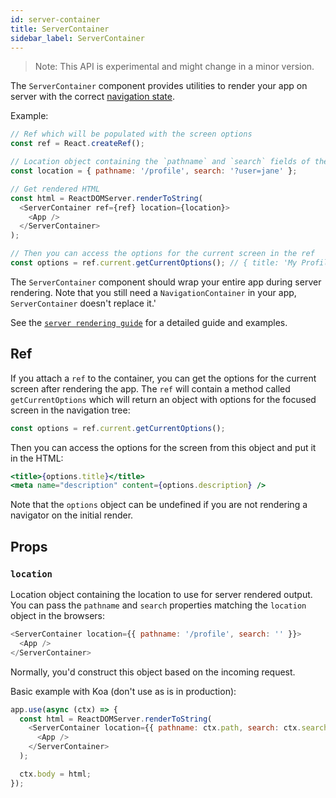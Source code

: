 ```yaml
---
id: server-container
title: ServerContainer
sidebar_label: ServerContainer
---
```


> Note: This API is experimental and might change in a minor version.

The `ServerContainer` component provides utilities to render your app on server with the correct [navigation state](navigation-state.md).

Example:

```js
// Ref which will be populated with the screen options
const ref = React.createRef();

// Location object containing the `pathname` and `search` fields of the current URL
const location = { pathname: '/profile', search: '?user=jane' };

// Get rendered HTML
const html = ReactDOMServer.renderToString(
  <ServerContainer ref={ref} location={location}>
    <App />
  </ServerContainer>
);

// Then you can access the options for the current screen in the ref
const options = ref.current.getCurrentOptions(); // { title: 'My Profile' }
```

The `ServerContainer` component should wrap your entire app during server rendering. Note that you still need a `NavigationContainer` in your app, `ServerContainer` doesn't replace it.'

See the [`server rendering guide`](server-rendering.md) for a detailed guide and examples.

## Ref

If you attach a `ref` to the container, you can get the options for the current screen after rendering the app. The `ref` will contain a method called `getCurrentOptions` which will return an object with options for the focused screen in the navigation tree:

```js
const options = ref.current.getCurrentOptions();
```

Then you can access the options for the screen from this object and put it in the HTML:

```jsx
<title>{options.title}</title>
<meta name="description" content={options.description} />
```

Note that the `options` object can be undefined if you are not rendering a navigator on the initial render.

## Props

### `location`

Location object containing the location to use for server rendered output. You can pass the `pathname` and `search` properties matching the `location` object in the browsers:

```js
<ServerContainer location={{ pathname: '/profile', search: '' }}>
  <App />
</ServerContainer>
```

Normally, you'd construct this object based on the incoming request.

Basic example with Koa (don't use as is in production):

```js
app.use(async (ctx) => {
  const html = ReactDOMServer.renderToString(
    <ServerContainer location={{ pathname: ctx.path, search: ctx.search }}>
      <App />
    </ServerContainer>
  );

  ctx.body = html;
});
```
